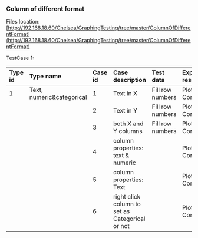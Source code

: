 ### Column of different format

Files location:[http://192.168.18.60/Chelsea/GraphingTesting/tree/master/ColumnOfDifferentFormat](http://192.168.18.60/Chelsea/GraphingTesting/tree/master/ColumnOfDifferentFormat)

TestCase 1:

| Type id | Type name | Case id | Case description | Test data | Expected results |
| :--- | :--- | :--- | :--- | :--- | :--- |
| 1 | Text, numeric&categorical | 1 | Text in X | Fill row numbers | Plot Correct |
|  |  | 2 | Text in Y | Fill row numbers | Plot Correct |
|  |  | 3 | both X and Y columns | Fill row numbers | Plot Correct |
|  |  | 4 | column properties: text & numeric |  | Plot Correct |
|  |  | 5 | column properties: Text |  | Plot Correct |
|  |  | 6 | right click column to set as Categorical or not |  | Plot Correct |



